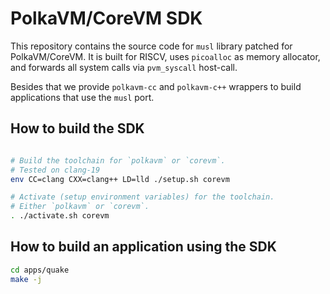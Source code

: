# PolkaVM/CoreVM SDK

This repository contains the source code for `musl` library patched for PolkaVM/CoreVM.
It is built for RISCV,
uses `picoalloc` as memory allocator, and
forwards all system calls via `pvm_syscall` host-call.

Besides that we provide `polkavm-cc` and `polkavm-c++` wrappers
to build applications that use the `musl` port.


## How to build the SDK

```bash

# Build the toolchain for `polkavm` or `corevm`.
# Tested on clang-19
env CC=clang CXX=clang++ LD=lld ./setup.sh corevm

# Activate (setup environment variables) for the toolchain.
# Either `polkavm` or `corevm`.
. ./activate.sh corevm
```


## How to build an application using the SDK

```bash
cd apps/quake
make -j
```
